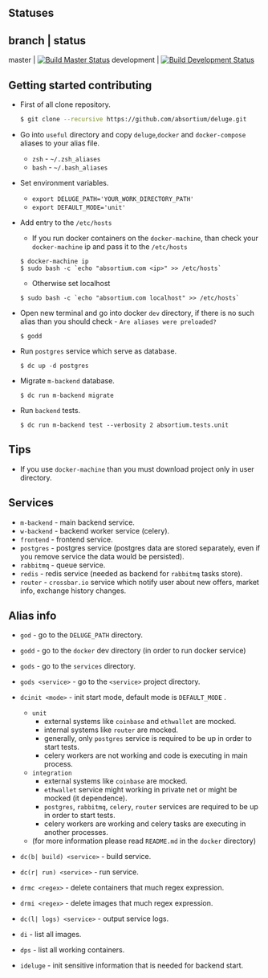 ## Statuses
branch | status
---------------
master | [![Build Master Status](https://travis-ci.org/absortium/backend.svg?branch=master)](https://travis-ci.org/absortium/backend)
development | [![Build Development Status](https://travis-ci.org/absortium/backend.svg?branch=development)](https://travis-ci.org/absortium/backend)


## Getting started contributing
* First of all clone repository.  
  ```bash
  $ git clone --recursive https://github.com/absortium/deluge.git
  ```

* Go into `useful` directory and copy `deluge`,`docker` and `docker-compose` aliases to your alias file.
  * `zsh` - `~/.zsh_aliases`
  * `bash` - `~/.bash_aliases`
 
* Set environment variables.
  * `export DELUGE_PATH='YOUR_WORK_DIRECTORY_PATH'` 
  * `export DEFAULT_MODE='unit'`

* Add entry to the `/etc/hosts`
   * If you run docker containers on the `docker-machine`, than check your `docker-machine` ip and pass it to the `/etc/hosts`
   ```
   $ docker-machine ip
   $ sudo bash -c `echo "absortium.com <ip>" >> /etc/hosts`
   ```
   * Otherwise set localhost
   ```
   $ sudo bash -c `echo "absortium.com localhost" >> /etc/hosts`
   ```
   
* Open new terminal and go into docker `dev` directory, if there is no such alias than you should check - `Are aliases were preloaded?`
  ```
  $ godd
  ```

* Run `postgres` service which serve as database.
  ```
  $ dc up -d postgres
  ```
  
* Migrate `m-backend` database.
  ```
  $ dc run m-backend migrate
  ```  
  
* Run `backend` tests.
  ```
  $ dc run m-backend test --verbosity 2 absortium.tests.unit
  ```
    
## Tips
* If you use `docker-machine` than you must download project only in user directory.
 
## Services
* `m-backend` - main backend service.
* `w-backend` - backend worker service (celery).
* `frontend` - frontend service.
* `postgres` - postgres service (postgres data are stored separately, even if you remove service the data would be persisted).
* `rabbitmq` - queue service.
* `redis` - redis service (needed as backend for `rabbitmq` tasks store).
* `router` - `crossbar.io` service which notify user about new offers, market info, exchange history changes.

## Alias info
* `god` - go to the `DELUGE_PATH` directory.
* `godd` - go to the `docker` dev directory (in order to run docker service)
* `gods` - go to the `services` directory.
* `gods <service>` - go to the `<service>` project directory.
* `dcinit <mode>` - init start mode, default mode is `DEFAULT_MODE` .
    * `unit`
        * external systems like `coinbase` and `ethwallet` are mocked.
        * internal systems like `router` are mocked.
        * generally, only `postgres` service  is required to be up in order to start tests.
        * celery workers are not working and code is executing in main process.
    * `integration`
        * external systems like `coinbase` are mocked.
        * `ethwallet` service might working in private net or might be mocked (it dependence).
        * `postgres`, `rabbitmq`, `celery`, `router` services are required to be up in order to start tests.
        * celery workers are working and celery tasks are executing in another processes.
    * (for more information please read `README.md` in the `docker` directory)         
   
* `dc(b| build) <service>` - build service.
* `dc(r| run) <service>` - run service.
* `drmc <regex>` - delete containers that much regex expression.
* `drmi <regex>` - delete images that much regex expression.
* `dc(l| logs) <service>` - output service logs.
* `di` - list all images.
* `dps` - list all working containers.
* `ideluge` - init sensitive information that is needed for backend start.


